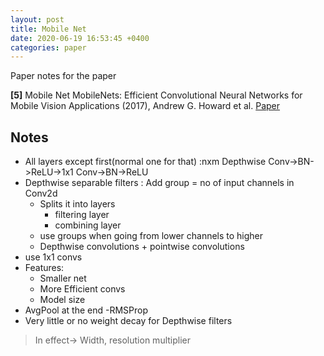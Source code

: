 ```yaml
---
layout: post
title: Mobile Net
date: 2020-06-19 16:53:45 +0400
categories: paper
---
```

Paper notes for the paper

**[5]** Mobile Net
MobileNets: Efficient Convolutional Neural Networks for Mobile Vision Applications (2017), Andrew G. Howard et al.
[Paper](https://arxiv.org/pdf/1704.04861.pdf)


## Notes
- All layers except first(normal one for that) :nxm Depthwise Conv->BN->ReLU->1x1 Conv->BN->ReLU
- Depthwise separable filters : Add group = no of input channels in Conv2d
  - Splits it into layers
    - filtering layer
    - combining layer
  - use groups when going from lower channels to higher
  - Depthwise convolutions + pointwise convolutions
- use 1x1 convs  
- Features:
  - Smaller net
  - More Efficient convs
  - Model size
- AvgPool at the end
-RMSProp
- Very little or no weight decay for Depthwise filters
> In effect-> Width, resolution multiplier
